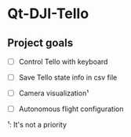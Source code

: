 # Qt-DJI-Tello

## Project goals
+ [ ] Control Tello with keyboard
+ [ ] Save Tello state info in csv file
+ [ ] Camera visualization¹
+ [ ] Autonomous flight configuration


¹: It's not a priority
